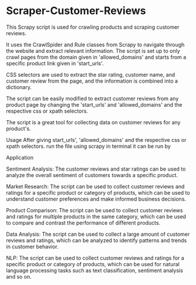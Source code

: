 # Scraper-Customer-Reviews

This Scrapy script is used for crawling products and scraping customer reviews. 

It uses the CrawlSpider and Rule classes from Scrapy to navigate through the website and extract relevant information. 
The script is set up to only crawl pages from the domain given in 'allowed_domains' and starts from a specific product link given in 'start_urls'. 

CSS selectors are used to extract the star rating, customer name, and customer review from the page, and the information is combined into a dictionary. 

The script can be easily modified to extract customer reviews from any product page by changing the 'start_urls' and 'allowed_domains' and the respective css or xpath selectors. 

The script is a great tool for collecting data on customer reviews for any product's.


Usage
After giving start_urls', 'allowed_domains' and the respective css or xpath selectors. run the file using scrapy
in terminal it can be run by



Application

Sentiment Analysis: The customer reviews and star ratings can be used to analyze the overall sentiment of customers towards a specific product.

Market Research: The script can be used to collect customer reviews and ratings for a specific product or category of products, which can be used to understand customer preferences and make informed business decisions.

Product Comparison: The script can be used to collect customer reviews and ratings for multiple products in the same category, which can be used to compare and contrast the performance of different products.

Data Analysis: The script can be used to collect a large amount of customer reviews and ratings, which can be analyzed to identify patterns and trends in customer behavior.

NLP: The script can be used to collect customer reviews and ratings for a specific product or category of products, which can be used for natural language processing tasks such as text classification, sentiment analysis and so on.

